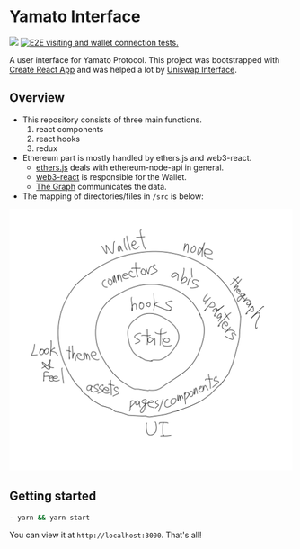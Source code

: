 # Yamato Interface

![](https://github.com/DeFiGeek-Community/yamato-interface/workflows/Build%20&%20Test/badge.svg)
[![E2E visiting and wallet connection tests.](https://github.com/DeFiGeek-Community/yamato-interface/actions/workflows/e2e-commit.yaml/badge.svg)](https://github.com/DeFiGeek-Community/yamato-interface/actions/workflows/e2e-commit.yaml)

A user interface for Yamato Protocol.
This project was bootstrapped with [Create React App](https://github.com/facebook/create-react-app) and was helped a lot by [Uniswap Interface](https://github.com/Uniswap/uniswap-interface).

## Overview

- This repository consists of three main functions.
  1. react components
  1. react hooks
  1. redux
- Ethereum part is mostly handled by ethers.js and web3-react.
  - [ethers.js](https://docs.ethers.io/v5/) deals with ethereum-node-api in general.
  - [web3-react](https://github.com/NoahZinsmeister/web3-react) is responsible for the Wallet.
  - [The Graph](https://thegraph.com/) communicates the data.
- The mapping of directories/files in `/src` is below:

![Top directories mapping](/doc/images/overview_architecture.png)

## Getting started

```bash
- yarn && yarn start
```

You can view it at `http://localhost:3000`.
That's all!
